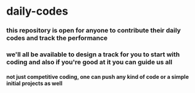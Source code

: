 # daily-codes
### this repository is open for anyone to contribute their daily codes and track the performance
### we'll all be available to design a track for you to start with coding and also if you're good at it you can guide us all
#### not just competitive coding, one can push any kind of code or a simple initial projects as well

